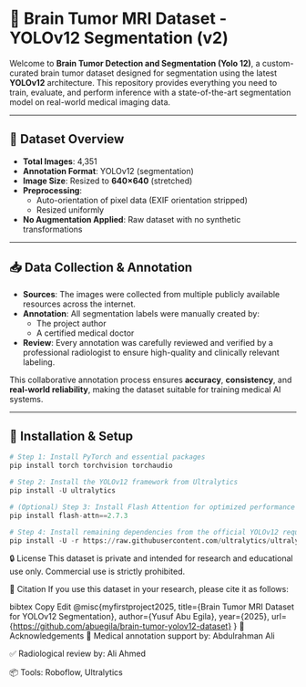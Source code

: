 # 🧠 Brain Tumor MRI Dataset - YOLOv12 Segmentation (v2)

Welcome to **Brain Tumor Detection and Segmentation (Yolo 12)**, a custom-curated brain tumor dataset designed for segmentation using the latest **YOLOv12** architecture. This repository provides everything you need to train, evaluate, and perform inference with a state-of-the-art segmentation model on real-world medical imaging data.

---

## 📂 Dataset Overview

- **Total Images**: 4,351  
- **Annotation Format**: YOLOv12 (segmentation)  
- **Image Size**: Resized to **640×640** (stretched)  
- **Preprocessing**:
  - Auto-orientation of pixel data (EXIF orientation stripped)
  - Resized uniformly  
- **No Augmentation Applied**: Raw dataset with no synthetic transformations

---

## 📥 Data Collection & Annotation

- **Sources**: The images were collected from multiple publicly available resources across the internet.
- **Annotation**: All segmentation labels were manually created by:
  - The project author
  - A certified medical doctor
- **Review**: Every annotation was carefully reviewed and verified by a professional radiologist to ensure high-quality and clinically relevant labeling.

This collaborative annotation process ensures **accuracy**, **consistency**, and **real-world reliability**, making the dataset suitable for training medical AI systems.

---

## 🔧 Installation & Setup
```python
# Step 1: Install PyTorch and essential packages
pip install torch torchvision torchaudio

# Step 2: Install the YOLOv12 framework from Ultralytics
pip install -U ultralytics

# (Optional) Step 3: Install Flash Attention for optimized performance
pip install flash-attn==2.7.3

# Step 4: Install remaining dependencies from the official YOLOv12 requirements file
pip install -U -r https://raw.githubusercontent.com/ultralytics/ultralytics/master/requirements.txt
 ```

🔒 License
This dataset is private and intended for research and educational use only.
Commercial use is strictly prohibited.

🧾 Citation
If you use this dataset in your research, please cite it as follows:

bibtex
Copy
Edit
@misc{myfirstproject2025,
  title={Brain Tumor MRI Dataset for YOLOv12 Segmentation},
  author={Yusuf Abu Egila},
  year={2025},
  url={https://github.com/abuegila/brain-tumor-yolov12-dataset}
}
🙌 Acknowledgements
🧠 Medical annotation support by: Abdulrahman Ali

✅ Radiological review by: Ali Ahmed

📦 Tools: Roboflow, Ultralytics
